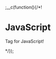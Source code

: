 
;__c(function(){/*!

# JavaScript

Tag for JavaScript!

[//]: # (@~|tag/lang/javascript|~@)

*/});
